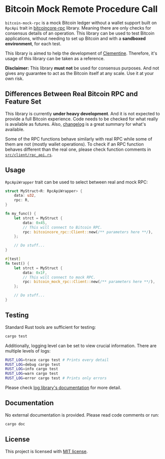 # Bitcoin Mock Remote Procedure Call

`bitcoin-mock-rpc` is a mock Bitcoin ledger without a wallet support built on
`RpcApi` trait in
[bitcoincore-rpc](https://github.com/rust-bitcoin/rust-bitcoincore-rpc) library.
Meaning there are only checks for consensus details of an operation. This
library can be used to test Bitcoin applications, without needing to set up
Bitcoin and with a **sandboxed environment**, for each test.

This library is aimed to help the development of
[Clementine](https://github.com/chainwayxyz/clementine). Therefore, it's usage
of this library can be taken as a reference.

**Disclaimer:** This library **must not** be used for consensus purposes. And
not gives any guarantee to act as the Bitcoin itself at any scale. Use it at
your own risk.

## Differences Between Real Bitcoin RPC and Feature Set

This library is currently **under heavy development**. And it is not expected to
provide a full Bitcoin experience. Code needs to be checked for what really is
available as futures. Also, [changelog](CHANGELOG.md) is a great summary for
what's available.

Some of the RPC functions behave similarly with real RPC while some of them are
not (mostly wallet operations). To check if an RPC function behaves different
than the real one, please check function comments in
[`src/client/rpc_api.rs`](src/client/rpc_api.rs).

## Usage

`RpcApiWrapper` trait can be used to select between real and mock RPC:

```rust
struct MyStruct<R: RpcApiWrapper> {
    data: u32,
    rpc: R,
}

fn my_func() {
    let strct = MyStruct {
        data: 0x45,
        // This will connect to Bitcoin RPC.
        rpc: bitcoincore_rpc::Client::new(/** parameters here **/),
    };

    // Do stuff...
}

#[test]
fn test() {
    let strct = MyStruct {
        data: 0x1F,
        // This will connect to mock RPC.
        rpc: bitcoin_mock_rpc::Client::new(/** parameters here **/),
    };

    // Do stuff...
}
```

## Testing

Standard Rust tools are sufficient for testing:

```bash
cargo test
```

Additionally, logging level can be set to view crucial information. There are
multiple levels of logs:

```bash
RUST_LOG=trace cargo test # Prints every detail
RUST_LOG=debug cargo test
RUST_LOG=info cargo test
RUST_LOG=warn cargo test
RUST_LOG=error cargo test # Prints only errors
```

Please check
[log library's documentation](https://docs.rs/log/latest/log/enum.Level.html)
for more detail.

## Documentation

No external documentation is provided. Please read code comments or run:

```bash
cargo doc
```

## License

This project is licensed with [MIT license](LICENSE).
